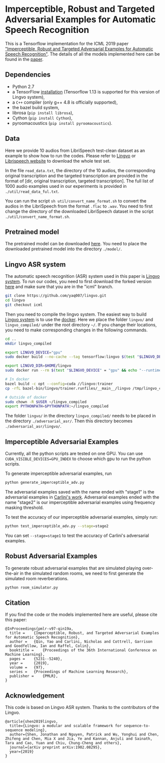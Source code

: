 # Imperceptible, Robust and Targeted Adversarial Examples for Automatic Speech Recognition

This is a Tensorflow implementation for the ICML 2019 paper ["Imperceptible, Robust and Targeted Adversarial Examples for Automatic Speech Recognition"](http://proceedings.mlr.press/v97/qin19a.html). The details of all the models implemented here can be found in the [paper](http://proceedings.mlr.press/v97/qin19a.html).

## Dependencies
*   Python 2.7
*   a TensorFlow [installation](https://www.tensorflow.org/install/) (Tensorflow 1.13 is supported for this version of Lingvo system),
*   a `C++` compiler (only g++ 4.8 is officially supported),
*   the bazel build system,
*   librosa (```pip install librosa```),
*   Cython (```pip install Cython```),
*   pyroomacoustics (```pip install pyroomacoustics```).

## Data 
Here we provide 10 audios from LibriSpeech test-clean dataset as an example to show how to run the codes. Please refer to [Lingvo](https://github.com/tensorflow/lingvo/tree/master/lingvo/tasks/asr/tools) or [Librispeech website](http://www.openslr.org/resources/12/) to download the whole test set.

In the file ```read_data.txt```, the directory of the 10 audios, the corresponding original transcription and the targeted transcription are provided in the format of [dir, original transcription, targeted transcription]. The full list of 1000 audio examples used in our experiments is provided in ```./util/read_data_ful.txt```.

You can run the script ```sh util/convert_name_format.sh``` to convert the audios in the LibriSpeech from the format ```.flac```  to ```.wav```. You need to first change the directory of the downloaded LibriSpeech dataset in the script ```./util/convert_name_format.sh```.

## Pretrained model
The pretrained model can be downloaded [here](http://cseweb.ucsd.edu/~yaq007/ckpt-00908156.data-00000-of-00001). You need to place the downloaded pretrained model into the directory ```./model/```.

## Lingvo ASR system

The automatic speech recognition (ASR) system used in this paper is [Lingvo system](https://github.com/tensorflow/lingvo). To run our codes, you need to first download the forked version [here](https://github.com/yaq007/lingvo) and make sure that you are in the "icml" branch.

```bash
git clone https://github.com/yaq007/lingvo.git
cd lingvo
git checkout icml
```
Then you need to compile the lingvo system. The easiest way to build [Lingvo system](https://github.com/tensorflow/lingvo) is to use the [docker](https://docs.docker.com/install/linux/docker-ce/ubuntu/). Here we place the folder ```lingvo/``` and ```lingvo_compiled/``` under the root directory ```~/```. If you change their locations, you need to make corresponding changes in the following commands.


```bash
cd ..
mkdir lingvo_compiled

export LINGVO_DEVICE="gpu"
sudo docker build --no-cache --tag tensorflow:lingvo $(test "$LINGVO_DEVICE" = "gpu" && echo "--build-arg base_image=nvidia/cuda:10.0-cudnn7-runtime-ubuntu16.04") - < lingvo/docker/dev.dockerfile

export LINGVO_DIR=$HOME/lingvo
sudo docker run --rm $(test "$LINGVO_DEVICE" = "gpu" && echo "--runtime=nvidia") -it -v ${LINGVO_DIR}:/tmp/lingvo -v ~/lingvo_compiled:/tmp/lingvo_compiled -v ${HOME}/.gitconfig:/home/${USER}/.gitconfig:ro -p 6006:6006 -p 8888:8888 --name lingvo tensorflow:lingvo bash

# In docker
bazel build -c opt --config=cuda //lingvo:trainer
cp -rfL bazel-bin/lingvo/trainer.runfiles/__main__/lingvo /tmp/lingvo_compiled

# Outside of docker
sudo chown -R $USER ~/lingvo_compiled
export PYTHONPATH=$PYTHONPATH:~/lingvo_compiled
```
The folder ```lingvo/``` in the directory ```lingvo_compiled/``` needs to be placed in the directory ```./adversarial_asr/```. Then this directory becomes ```./adversarial_asr/lingvo/```.

## Imperceptible Adversarial Examples

Currently, all the python scripts are tested on one GPU. You can use ```CUDA_VISIBLE_DEVICES=GPU_INDEX``` to choose which gpu to run the python scripts.

To generate imperceptible adversarial examples, run

```bash
python generate_imperceptible_adv.py
```

The adversarial examples saved with the name ended with "stage1" is the adversarial examples in [Carlini's work](https://arxiv.org/abs/1801.01944). Adversarial examples ended with the name "stage2" is our imperceptible adversarial examples using frequency masking threshold.

To test the accuracy of our imperceptible adversarial examples, simply run:

```bash
python test_imperceptible_adv.py --stage=stage2
```
You can set ```--stage=stage1``` to test the accuracy of Carlini's adversarial examples.

## Robust Adversarial Examples
To generate robust adversarial examples that are simulated playing over-the-air in the simulated random rooms, we need to first generate the simulated room reverberations.
```bash
python room_simulator.py
```

## Citation
If you find the code or the models implemented here are useful, please cite this paper:

```
@InProceedings{pmlr-v97-qin19a,
  title = 	 {Imperceptible, Robust, and Targeted Adversarial Examples for Automatic Speech Recognition},
  author = 	 {Qin, Yao and Carlini, Nicholas and Cottrell, Garrison and Goodfellow, Ian and Raffel, Colin},
  booktitle = 	 {Proceedings of the 36th International Conference on Machine Learning},
  pages = 	 {5231--5240},
  year = 	 {2019},
  volume = 	 {97},
  series = 	 {Proceedings of Machine Learning Research},
  publisher = 	 {PMLR},
}
```

## Acknowledgement
This code is based on Lingvo ASR system. Thanks to the contributors of the Lingvo.

```
@article{shen2019lingvo,
  title={Lingvo: a modular and scalable framework for sequence-to-sequence modeling},
  author={Shen, Jonathan and Nguyen, Patrick and Wu, Yonghui and Chen, Zhifeng and Chen, Mia X and Jia, Ye and Kannan, Anjuli and Sainath, Tara and Cao, Yuan and Chiu, Chung-Cheng and others},
  journal={arXiv preprint arXiv:1902.08295},
  year={2019}
}
```


